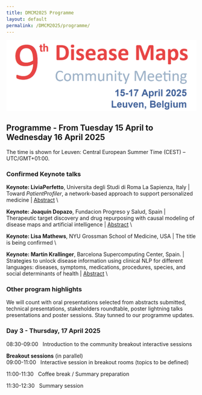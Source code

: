 ```yaml
---
title: DMCM2025 Programme
layout: default
permalink: /DMCM2025/programme/
---
```


<img src="/images/places/DMCM2025.png"/>

## Programme - From Tuesday 15 April to Wednesday 16 April 2025

The time is shown for Leuven: Central European Summer Time (CEST) – UTC/GMT+01:00.

### Confirmed Keynote talks

**Keynote: LiviaPerfetto**, Universita degli Studi di Roma La Sapienza, Italy | Toward *PatientProfiler*, a network-based approach to support personalized medicine | [Abstract](/DMCM2025/LiviaPerfetto/) \

**Keynote: Joaquín Dopazo**, Fundacion Progreso y Salud, Spain | Therapeutic target discovery and drug repurposing with causal modeling of disease maps and artificial intelligence | [Abstract](/DMCM2025/JoaquinDopazo/) \

**Keynote: Lisa Mathews**, NYU Grossman School of Medicine, USA | The title is being confirmed \

**Keynote: Martin Krallinger**, Barcelona Supercomputing Center, Spain. | Strategies to unlock disease information using clinical NLP for different languages: diseases, symptoms, medications, procedures, species, and social determinants of health | [Abstract](/DMCM2025/MartinKrallinger/) \


### Other program highlights

We will count with oral presentations selected from abstracts submitted, technical presentations, stakeholders roundtable, poster lightning talks presentations and poster sessions. Stay tunned to our programme updates.

### Day 3 - Thursday, 17 April 2025

08:30-09:00 &nbsp; Introduction to the community breakout interactive sessions

**Breakout sessions** (in parallel) \
09:00-11:00 &nbsp; Interactive session in breakout rooms (topics to be defined)

11:00-11:30 &nbsp; Coffee break / Summary preparation

11:30-12:30 &nbsp; Summary session

